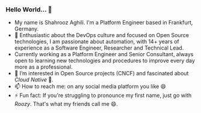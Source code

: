 ### Hello World... 👋

- My name is Shahrooz Aghili. I'm a Platform Engineer based in Frankfurt, Germany.
- 🚀 Enthusiastic about the DevOps culture and focused on Open Source technologies, I am passionate about automation, with 14+ years of experience as a Software Engineer, Researcher and Technical Lead.
- Currently working as a Platform Engineer and Senior Consultant, always open to learning new technologies and procedures to improve every day more as a professional.
- 👀 I’m interested in Open Source projects (CNCF) and fascinated about _Cloud Native_ 🚀. 
- 📫 How to reach me: on any social media platform you like 😄
- ⚡ Fun fact: If you're struggling to pronounce my first name, just go with _Roozy_. That's what my friends call me 😄.

<!--
**shahrooz33ce/shahrooz33ce** is a ✨ _special_ ✨ repository because its `README.md` (this file) appears on your GitHub profile.

Here are some ideas to get you started:

- 🔭 I’m currently working on ...
- 🌱 I’m currently learning ...
- 👯 I’m looking to collaborate on ...
- 🤔 I’m looking for help with ...
- 💬 Ask me about ...
- 📫 How to reach me: ...
- 😄 Pronouns: ...
- ⚡ Fun fact: ...
-->
